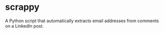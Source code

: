 # scrappy
A Python script that automatically extracts email addresses from comments on a LinkedIn post.
